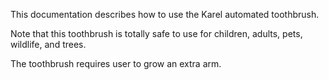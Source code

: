 This documentation describes how to use the Karel automated toothbrush.

Note that this toothbrush is totally safe to use for children, adults, pets, wildlife, and trees.

The toothbrush requires user to grow an extra arm.
